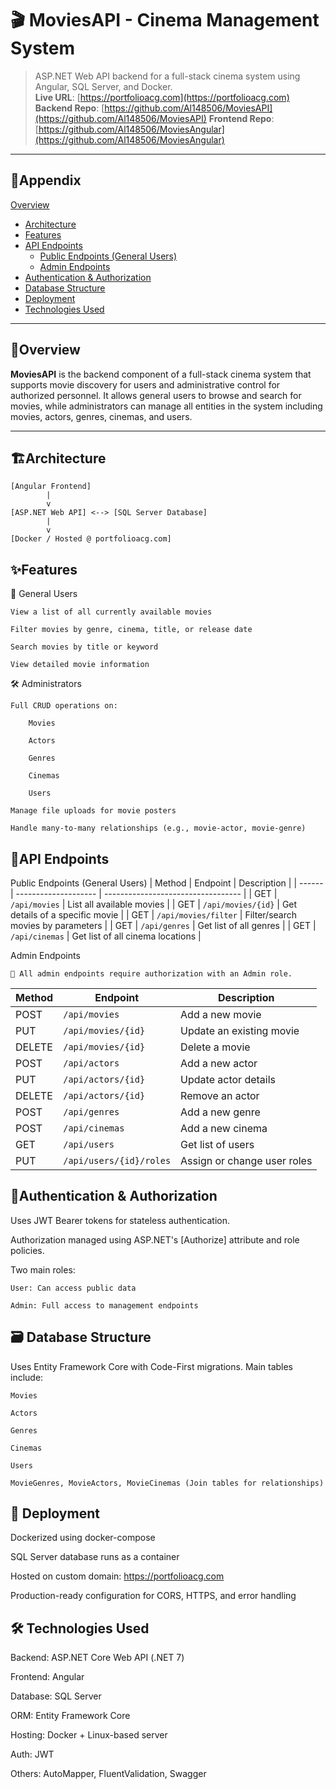 # 🎬 MoviesAPI - Cinema Management System


> ASP.NET Web API backend for a full-stack cinema system using Angular, SQL Server, and Docker.  
> **Live URL**: [https://portfolioacg.com](https://portfolioacg.com)  
> **Backend Repo**: [https://github.com/Al148506/MoviesAPI](https://github.com/Al148506/MoviesAPI)
 **Frontend Repo**: [https://github.com/Al148506/MoviesAngular](https://github.com/Al148506/MoviesAngular) 

---


## 📖Appendix

 [Overview](#overview)
- [Architecture](#architecture)
- [Features](#features)
- [API Endpoints](#api-endpoints)
  - [Public Endpoints (General Users)](#public-endpoints-general-users)
  - [Admin Endpoints](#admin-endpoints)
- [Authentication & Authorization](#authentication--authorization)
- [Database Structure](#database-structure)
- [Deployment](#deployment)
- [Technologies Used](#technologies-used)

---



## 🧩Overview

**MoviesAPI** is the backend component of a full-stack cinema system that supports movie discovery for users and administrative control for authorized personnel. It allows general users to browse and search for movies, while administrators can manage all entities in the system including movies, actors, genres, cinemas, and users.

---
## 🏗️Architecture
~~~text
[Angular Frontend]
        |
        v
[ASP.NET Web API] <--> [SQL Server Database]
        |
        v
[Docker / Hosted @ portfolioacg.com]
~~~
## ✨Features
👤 General Users

    View a list of all currently available movies

    Filter movies by genre, cinema, title, or release date

    Search movies by title or keyword

    View detailed movie information

🛠️ Administrators

    Full CRUD operations on:

        Movies

        Actors

        Genres

        Cinemas

        Users

    Manage file uploads for movie posters

    Handle many-to-many relationships (e.g., movie-actor, movie-genre)
## 🔗API Endpoints
Public Endpoints (General Users)
| Method | Endpoint             | Description                        |
| ------ | -------------------- | ---------------------------------- |
| GET    | `/api/movies`        | List all available movies          |
| GET    | `/api/movies/{id}`   | Get details of a specific movie    |
| GET    | `/api/movies/filter` | Filter/search movies by parameters |
| GET    | `/api/genres`        | Get list of all genres             |
| GET    | `/api/cinemas`       | Get list of all cinema locations   |

Admin Endpoints

    🔐 All admin endpoints require authorization with an Admin role.

| Method | Endpoint                | Description                 |
| ------ | ----------------------- | --------------------------- |
| POST   | `/api/movies`           | Add a new movie             |
| PUT    | `/api/movies/{id}`      | Update an existing movie    |
| DELETE | `/api/movies/{id}`      | Delete a movie              |
| POST   | `/api/actors`           | Add a new actor             |
| PUT    | `/api/actors/{id}`      | Update actor details        |
| DELETE | `/api/actors/{id}`      | Remove an actor             |
| POST   | `/api/genres`           | Add a new genre             |
| POST   | `/api/cinemas`          | Add a new cinema            |
| GET    | `/api/users`            | Get list of users           |
| PUT    | `/api/users/{id}/roles` | Assign or change user roles |

## 🔐Authentication & Authorization

Uses JWT Bearer tokens for stateless authentication.

Authorization managed using ASP.NET's [Authorize] attribute and role policies.

Two main roles:

    User: Can access public data

    Admin: Full access to management endpoints
## 🗃️ Database Structure
Uses Entity Framework Core with Code-First migrations. Main tables include:

    Movies

    Actors

    Genres

    Cinemas

    Users

    MovieGenres, MovieActors, MovieCinemas (Join tables for relationships)
## 🚀 Deployment
Dockerized using docker-compose

SQL Server database runs as a container

Hosted on custom domain: https://portfolioacg.com

Production-ready configuration for CORS, HTTPS, and error handling
## 🛠️ Technologies Used

Backend: ASP.NET Core Web API (.NET 7)

Frontend: Angular

Database: SQL Server

ORM: Entity Framework Core

Hosting: Docker + Linux-based server

Auth: JWT

Others: AutoMapper, FluentValidation, Swagger
